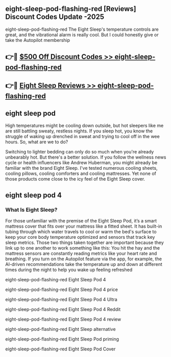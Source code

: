 ## eight-sleep-pod-flashing-red [Reviews​] Discount Codes Update -2025

eight-sleep-pod-flashing-red The Eight Sleep's temperature controls are great, and the vibrational alarm is really cool. But I could honestly give or take the Autopilot membership

## 👉🔴 [$500 Off Discount Codes >> eight-sleep-pod-flashing-red](http://download.freeplayer.one?title=eight-sleep-pod-flashing-red&ref=18-ES)

## 👉🔴 [Eight Sleep Reviews >> eight-sleep-pod-flashing-red](http://download.freeplayer.one?title=eight-sleep-pod-flashing-red&ref=18-ES)

## eight sleep pod

High temperatures might be cooling down outside, but hot sleepers like me are still battling sweaty, restless nights. If you sleep hot, you know the struggle of waking up drenched in sweat and trying to cool off in the wee hours. So, what are we to do?

Switching to lighter bedding can only do so much when you're already unbearably hot. But there's a better solution. If you follow the wellness news cycle or health influencers like Andrew Huberman, you might already be familiar with the brand Eight Sleep. I've tested numerous cooling sheets, cooling pillows, cooling comforters and cooling mattresses. Yet none of those products come close to the icy feel of the Eight Sleep cover.

## eight sleep pod 4

### What Is Eight Sleep?

For those unfamiliar with the premise of the Eight Sleep Pod, it’s a smart mattress cover that fits over your mattress like a fitted sheet. It has built-in tubing through which water travels to cool or warm the bed's surface to keep your core body temperature optimized and sensors that track key sleep metrics. Those two things taken together are important because they link up to one another to work something like this: You hit the hay and the mattress sensors are constantly reading metrics like your heart rate and breathing. If you turn on the Autopilot feature via the app, for example, the AI-driven recommendations take the temperature up and down at different times during the night to help you wake up feeling refreshed

eight-sleep-pod-flashing-red Eight Sleep Pod 4

eight-sleep-pod-flashing-red Eight Sleep Pod 4 price

eight-sleep-pod-flashing-red Eight Sleep Pod 4 Ultra

eight-sleep-pod-flashing-red Eight Sleep Pod 4 Reddit

eight-sleep-pod-flashing-red Eight Sleep Pod 4 review

eight-sleep-pod-flashing-red Eight Sleep alternative

eight-sleep-pod-flashing-red Eight Sleep Pod priming

eight-sleep-pod-flashing-red Eight Sleep Pod Cover